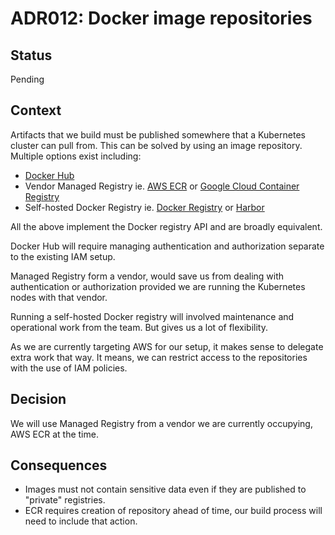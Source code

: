 # ADR012: Docker image repositories

## Status

Pending

## Context

Artifacts that we build must be published somewhere that a Kubernetes cluster
can pull from. This can be solved by using an image repository. Multiple options
exist including:

* [Docker Hub]
* Vendor Managed Registry ie. [AWS ECR][ECR] or [Google Cloud Container
  Registry][GCR]
* Self-hosted Docker Registry ie. [Docker Registry][Docker Registry Self Host]
  or [Harbor]

All the above implement the Docker registry API and are broadly equivalent.

Docker Hub will require managing authentication and authorization separate to
the existing IAM setup.

Managed Registry form a vendor, would save us from dealing with authentication
or authorization provided we are running the Kubernetes nodes with that vendor.

Running a self-hosted Docker registry will involved maintenance and operational
work from the team. But gives us a lot of flexibility.

As we are currently targeting AWS for our setup, it makes sense to delegate
extra work that way. It means, we can restrict access to the repositories with
the use of IAM policies.

## Decision

We will use Managed Registry from a vendor we are currently occupying, AWS ECR
at the time.

## Consequences

* Images must not contain sensitive data even if they are published to "private"
  registries.
* ECR requires creation of repository ahead of time, our build process will need
  to include that action.

[Docker Hub]: https://hub.docker.com/
[Docker Registry Self Host]: https://docs.docker.com/registry/deploying/
[ECR]: https://aws.amazon.com/ecr/
[GCR]: https://cloud.google.com/container-registry/
[Harbor]: https://github.com/goharbor/harbor
